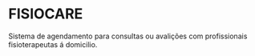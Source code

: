 # FISIOCARE
Sistema de agendamento para consultas ou avalições com profissionais fisioterapeutas á domicilio.
